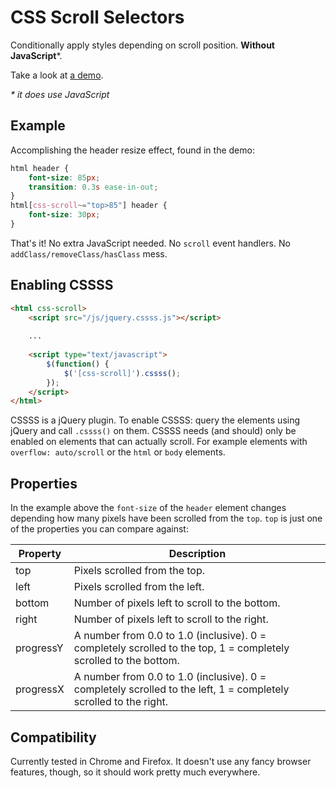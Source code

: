 CSS Scroll Selectors
=====

Conditionally apply styles depending on scroll position. **Without JavaScript***.

Take a look at [a demo](http://davebakker.github.io/cssss/demo.html).

_* it does use JavaScript_ 

Example
-----
Accomplishing the header resize effect, found in the demo:
```css
html header {
	font-size: 85px;
	transition: 0.3s ease-in-out;
}
html[css-scroll~="top>85"] header {
	font-size: 30px;
}
```
That's it! No extra JavaScript needed. No `scroll` event handlers. No `addClass/removeClass/hasClass` mess.

Enabling CSSSS
-----
```html
<html css-scroll>
	<script src="/js/jquery.cssss.js"></script>
  
	...
  
	<script type="text/javascript">
		$(function() {
			$('[css-scroll]').cssss();
		});
	</script>
</html>
```

CSSSS is a jQuery plugin. To enable CSSSS: query the elements using jQuery and call `.cssss()` on them. CSSSS needs (and should) only be enabled on elements that can actually scroll. For example elements with `overflow: auto/scroll` or the `html` or `body` elements.

Properties
------
In the example above the `font-size` of the `header` element changes depending how many pixels have been scrolled from the `top`. `top` is just one of the properties you can compare against:

Property | Description
--- | ---
top | Pixels scrolled from the top.
left | Pixels scrolled from the left.
bottom | Number of pixels left to scroll to the bottom.
right | Number of pixels left to scroll to the right.
progressY | A number from 0.0 to 1.0 (inclusive). 0 = completely scrolled to the top, 1 = completely scrolled to the bottom.
progressX | A number from 0.0 to 1.0 (inclusive). 0 = completely scrolled to the left, 1 = completely scrolled to the right.


Compatibility
-----
Currently tested in Chrome and Firefox. It doesn't use any fancy browser features, though, so it should work pretty much everywhere.
